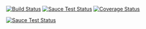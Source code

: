 [![Build Status](https://travis-ci.org/kristerkari/js-placeholder-polyfill.svg?branch=master)](https://travis-ci.org/kristerkari/js-placeholder-polyfill) [![Sauce Test Status](https://saucelabs.com/buildstatus/kristerkari)](https://saucelabs.com/u/kristerkari)
[![Coverage Status](https://coveralls.io/repos/kristerkari/js-placeholder-polyfill/badge.svg?branch=master)](https://coveralls.io/r/kristerkari/js-placeholder-polyfill?branch=master)

[![Sauce Test Status](https://saucelabs.com/browser-matrix/kristerkari.svg)](https://saucelabs.com/u/kristerkari)
